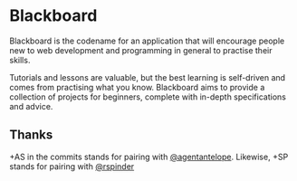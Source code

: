 # Blackboard

Blackboard is the codename for an application that will encourage people new to web development and programming in general to practise their skills.

Tutorials and lessons are valuable, but the best learning is self-driven and comes from practising what you know. Blackboard aims to provide a collection of projects for beginners, complete with in-depth specifications and advice.

## Thanks

+AS in the commits stands for pairing with [@agentantelope](https://github.com/AgentAntelope).
Likewise, +SP stands for pairing with [@rspinder](https://github.com/rspinder)
